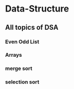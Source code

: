 # Data-Structure
## All topics of DSA
### Even Odd List
### Arrays
### merge sort
### selection sort
